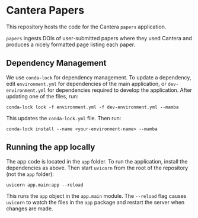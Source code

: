 # Cantera Papers

This repository hosts the code for the Cantera `papers` application.

`papers` ingests DOIs of user-submitted papers where they used Cantera and produces a nicely formatted page listing each paper.

## Dependency Management

We use `conda-lock` for dependency management. To update a dependency, edit `environment.yml` for dependencies of the main application, or `dev-environment.yml` for dependencies required to develop the application. After updating one of the files, run:

```shell
conda-lock lock -f environment.yml -f dev-environment.yml --mamba
```

This updates the `conda-lock.yml` file. Then run:

```shell
conda-lock install --name <your-environment-name> --mamba
```

## Running the app locally

The app code is located in the `app` folder. To run the application, install the dependencies as above. Then start `uvicorn` from the root of the repository (not the `app` folder):

```shell
uvicorn app.main:app --reload
```

This runs the `app` object in the `app.main` module. The `--reload` flag causes `uvicorn` to watch the files in the `app` package and restart the server when changes are made.

